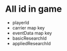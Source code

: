 # All id in game
* playerId
* carrier map key
* eventData map key
* basicResearchId
* appliedResearchId
